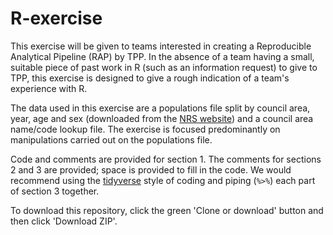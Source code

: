 # R-exercise

This exercise will be given to teams interested in creating a Reproducible Analytical Pipeline (RAP) by TPP. In the absence of a team having a small, suitable piece of past work in R (such as an information request) to give to TPP, this exercise is designed to give a rough indication of a team's experience with R.

The data used in this exercise are a populations file split by council area, year, age and sex (downloaded from the [NRS website](https://www.nrscotland.gov.uk/)) and a council area name/code lookup file. The exercise is focused predominantly on manipulations carried out on the populations file.

Code and comments are provided for section 1. The comments for sections 2 and 3 are provided; space is provided to fill in the code. We would recommend using the [tidyverse](https://github.com/tidyverse) style of coding and piping (`%>%`) each part of section 3 together.

To download this repository, click the green 'Clone or download' button and then click 'Download ZIP'.
